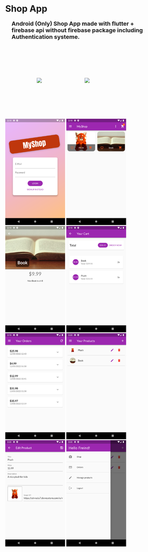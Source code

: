 # Shop App
<p class='text'>Android (Only) Shop App made with flutter + firebase api without firebase package including Authentication systeme.</p>

<div class='logos'>
<img src='https://cdn.icon-icons.com/icons2/2107/PNG/512/file_type_flutter_icon_130599.png' width='300px'>


<img src='https://cdn.icon-icons.com/icons2/691/PNG/512/google_firebase_icon-icons.com_61475.png' width='300px'>
</div>


<p>
<img src="./screenshots/Screenshot%201.png" width="190">
<img src="./screenshots/Screenshot 2.png"   width="190">
<img src="./screenshots/Screenshot%203.png" width="190">
<img src="./screenshots/Screenshot%204.png" width="190">
<img src="./screenshots/Screenshot%205.png" width="190">
<img src="./screenshots/Screenshot%206.png" width="190">
<img src="./screenshots/Screenshot%207.png" width="190">
<img src="./screenshots/Screenshot%208.png" width="190">
</p>

<style>
.text{
    font-size:18px;font-weight:bold; margin:20px;
}

.logos{
    display: flex;
    justify-content: space-evenly;
    align-items: center;
    
    padding:100px

}




</style>
